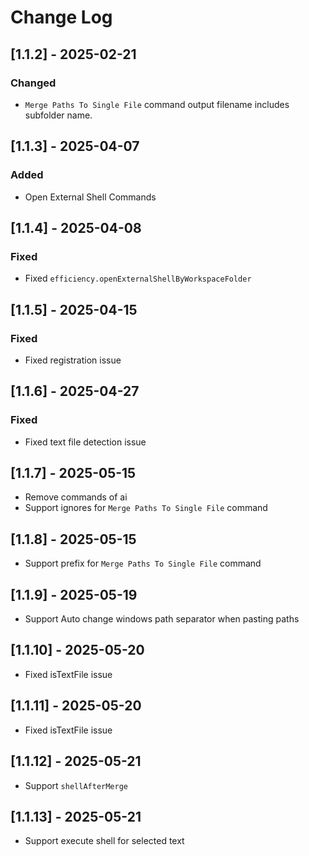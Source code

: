 # Change Log

## [1.1.2] - 2025-02-21

### Changed

* `Merge Paths To Single File` command output filename includes subfolder name.

## [1.1.3] - 2025-04-07

### Added

* Open External Shell Commands

## [1.1.4] - 2025-04-08

### Fixed

* Fixed `efficiency.openExternalShellByWorkspaceFolder`

## [1.1.5] - 2025-04-15

### Fixed

* Fixed registration issue

## [1.1.6] - 2025-04-27

### Fixed

* Fixed text file detection issue

## [1.1.7] - 2025-05-15

* Remove commands of ai
* Support ignores for `Merge Paths To Single File` command

## [1.1.8] - 2025-05-15

* Support prefix for `Merge Paths To Single File` command

## [1.1.9] - 2025-05-19

* Support Auto change windows path separator when pasting paths

## [1.1.10] - 2025-05-20

* Fixed isTextFile issue

## [1.1.11] - 2025-05-20

* Fixed isTextFile issue

## [1.1.12] - 2025-05-21

* Support `shellAfterMerge`

## [1.1.13] - 2025-05-21

* Support execute shell for selected text
